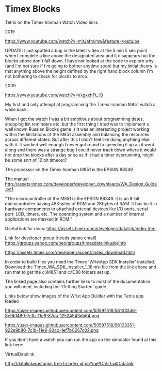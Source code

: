 # Timex Blocks
Tetris on the Timex Ironman Watch
Video links

2019

https://www.youtube.com/watch?v=mitJafrsimw&feature=youtu.be 

UPDATE: I just spotted a bug in the latest video at the 5 min 5 sec point when I complete a line above the designated area and it disappears but the blocks above don't fall down. I have not looked at the code to explore why (and I'm not sure if I'm going to bother anytime soon) but my initial theory is that anything above the height defined by the right hand block column I'm not bothering to check for blocks to drop.


2009

https://www.youtube.com/watch?v=VxgxxhFt_IQ


My first and only attempt at programming the Timex Ironman M851 watch a while back. 

When I got the watch I was a bit ambitious about programming dates, shopping list reminders etc, but the first  thing I tried was to implement a  well known Russian Blocks game ;)
It was an interesting project working within the limitations of the M851 assembly and balancing the resources across different states. But after this I didn't feel like doing anything else with it.
It worked well enough I never got round to speeding it up as it went along and there was a strange bug I could never track down where it would not drop the blocks after a day or so as if it had a timer overrunning, might be some sort of 16 bit timeout?

The processor on the Timex Ironman M851 is the EPSON 88349

The manual 
http://assets.timex.com/developer/developer_downloads/WA_Design_Guide.pdf

"The microcontroller of the M851 is the EPSON 88349. It is an 8-bit microcontroller having 48Kbytes of
ROM and 2Kbytes of RAM. It has built in hardware components to attached external devices like I/O
ports, serial port, LCD, timers, etc. The operating system and a number of internal applications are masked
in ROM."


Useful link for docs:
https://assets.timex.com/developer/datalink/index.html

Link for developer group [needs yahoo email]
https://groups.yahoo.com/neo/groups/timexdatalinkusb/info

https://assets.timex.com/developer/accept/index_download.html  

In order to build files you need the Timex 'WristApp SDK Installer' installed. Download the Timex_WA_SDK_Installer_1_18.msi file from the link above and run that to get the c:\M851 and c:\C88 folders set up.

The linked page also contains further links to most of the documentation you will need, including the 'Getting Started' guide.

Links below show images of the Wrist App Builder with the Tetris app loaded

https://user-images.githubusercontent.com/50597519/58133346-8e9b1480-7c1b-11e9-87da-12524543db64.png

https://user-images.githubusercontent.com/50597519/58133351-922e9b80-7c1b-11e9-80cc-1ef7b0267c02.png 


If you don't have a watch you can run the app on the simulator found at this link here:

VirtualDatalink

http://datalinkwristapps.free.fr/index.php5?n=PC.VirtualDatalink

